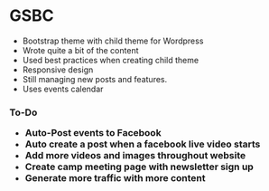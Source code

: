 # GSBC

<ul>
  <li>Bootstrap theme with child theme for Wordpress</li>
  <li>Wrote quite a bit of the content</li>
  <li>Used best practices when creating child theme</li>
  <li>Responsive design</li>
  <li>Still managing new posts and features.</li>
  <li>Uses events calendar</li>
</ul>

<h3>To-Do</li>
<ul>
  <li>Auto-Post events to Facebook</li>
  <li>Auto create a post when a facebook live video starts</li>
  <li>Add more videos and images throughout website</li>
  <li>Create camp meeting page with newsletter sign up</li>
  <li>Generate more traffic with more content</li>
 </ul>
  
